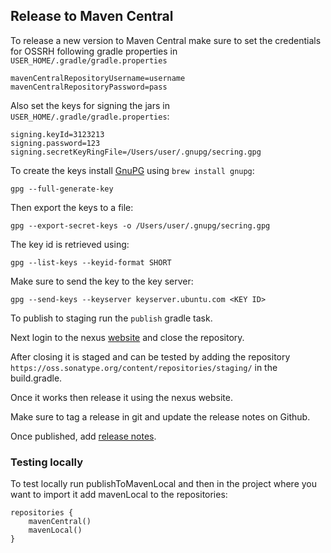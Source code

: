 ## Release to Maven Central

To release a new version to Maven Central make sure to set the credentials for OSSRH following gradle properties in `USER_HOME/.gradle/gradle.properties`

```
mavenCentralRepositoryUsername=username
mavenCentralRepositoryPassword=pass
```

Also set the keys for signing the jars in `USER_HOME/.gradle/gradle.properties`:

```
signing.keyId=3123213
signing.password=123
signing.secretKeyRingFile=/Users/user/.gnupg/secring.gpg
```

To create the keys install [GnuPG](https://www.gnupg.org/download/) using `brew install gnupg`:

```
gpg --full-generate-key
``` 

Then export the keys to a file:

```
gpg --export-secret-keys -o /Users/user/.gnupg/secring.gpg
```

The key id is retrieved using:

```
gpg --list-keys --keyid-format SHORT
```

Make sure to send the key to the key server:

```
gpg --send-keys --keyserver keyserver.ubuntu.com <KEY ID>
```


To publish to staging run the `publish` gradle task.

Next login to the nexus [website](https://oss.sonatype.org) and close the repository.

After closing it is staged and can be tested by adding the repository `https://oss.sonatype.org/content/repositories/staging/` 
in the build.gradle. 

Once it works then release it using the nexus website.

Make sure to tag a release in git and update the release notes on Github. 

Once published, add [release notes](https://github.com/excitement-engineer/ktor-graphql/tags).

### Testing locally

To test locally run publishToMavenLocal and then in the project where you want to import it add mavenLocal to the repositories:


```
repositories {
    mavenCentral()
    mavenLocal()
}
```

